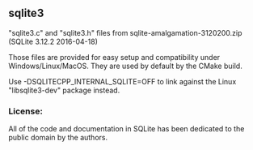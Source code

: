 sqlite3
-------

"sqlite3.c" and "sqlite3.h" files from sqlite-amalgamation-3120200.zip (SQLite 3.12.2 2016-04-18)

Those files are provided for easy setup and compatibility under Windows/Linux/MacOS.
They are used by default by the CMake build.

Use -DSQLITECPP_INTERNAL_SQLITE=OFF to link against the Linux "libsqlite3-dev" package instead.

### License:

All of the code and documentation in SQLite has been dedicated to the public domain by the authors.

